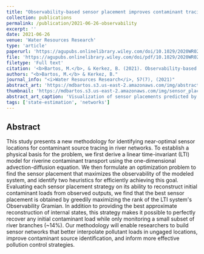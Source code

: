 ```yaml
---
title: "Observability-based sensor placement improves contaminant tracing in river networks"
collection: publications
permalink: /publication/2021-06-26-observability
excerpt: ''
date: 2021-06-26
venue: 'Water Resources Research'
type: 'article'
paperurl: 'https://agupubs.onlinelibrary.wiley.com/doi/10.1029/2020WR029551'
file: 'https://agupubs.onlinelibrary.wiley.com/doi/pdf/10.1029/2020WR029551'
filetype: 'Full text'
citation: '<b>Bartos, M.</b>, & Kerkez, B. (2021). Observability-based sensor placement improves contaminant tracing in river networks. <i>Water Resources Research</i>, 57(7), doi:10.1029/2020wr029551'
authors: "<b>Bartos, M.</b> & Kerkez, B."
journal_info: "<i>Water Resources Research</i>, 57(7), (2021)"
abstract_art: 'https://mdbartos.s3.us-east-2.amazonaws.com/img/abstract_art_12.png'
thumbnail: 'https://mdbartos.s3.us-east-2.amazonaws.com/img/sensor_placement_thumb.png'
abstract_art_caption: 'Visualization of sensor placements predicted by observability maximization. Sensor placement progression for trace- (left) and rank- (right) optimized strategies from N=2 to N=16 sensors.'
tags: ['state-estimation', 'networks']
---
```


## Abstract

This study presents a new methodology for identifying near-optimal sensor locations for contaminant source tracing in river networks. To establish a physical basis for the problem, we first derive a linear time-invariant (LTI) model for riverine contaminant transport using the one-dimensional advection-diffusion equation. We then formulate an optimization problem to find the sensor placement that maximizes the observability of the modeled system, and identify two heuristics for efficiently achieving this goal. Evaluating each sensor placement strategy on its ability to reconstruct initial contaminant loads from observed outputs, we find that the best sensor placement is obtained by greedily maximizing the rank of the LTI system's Observability Gramian. In addition to providing the best approximate reconstruction of internal states, this strategy makes it possible to perfectly recover any initial contaminant load while only monitoring a small subset of river branches (~14%). Our methodology will enable researchers to build sensor networks that better interpolate pollutant loads in ungaged locations, improve contaminant source identification, and inform more effective pollution control strategies.
